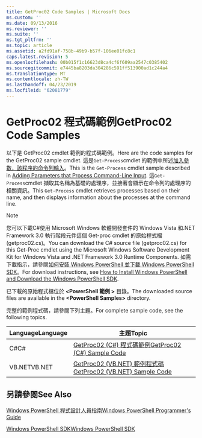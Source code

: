 ```yaml
---
title: GetProc02 Code Samples | Microsoft Docs
ms.custom: ''
ms.date: 09/13/2016
ms.reviewer: ''
ms.suite: ''
ms.tgt_pltfrm: ''
ms.topic: article
ms.assetid: a2fd91af-758b-49b9-b57f-106ee01fc8c1
caps.latest.revision: 5
ms.openlocfilehash: 00b015f1c16623d8ca4cf6f609aa2547c0385402
ms.sourcegitcommit: e7445ba8203da304286c591ff513900ad1c244a4
ms.translationtype: MT
ms.contentlocale: zh-TW
ms.lasthandoff: 04/23/2019
ms.locfileid: "62081779"
---
```

# <a name="getproc02-code-samples"></a><span data-ttu-id="509b6-102">GetProc02 程式碼範例</span><span class="sxs-lookup"><span data-stu-id="509b6-102">GetProc02 Code Samples</span></span>

<span data-ttu-id="509b6-103">以下是 GetProc02 cmdlet 範例的程式碼範例。</span><span class="sxs-lookup"><span data-stu-id="509b6-103">Here are the code samples for the GetProc02 sample cmdlet.</span></span> <span data-ttu-id="509b6-104">這是`Get-Process`cmdlet 的範例中所述[加入參數，該程序的命令列輸入](../cmdlet/adding-parameters-that-process-command-line-input.md)。</span><span class="sxs-lookup"><span data-stu-id="509b6-104">This is the `Get-Process` cmdlet sample described in [Adding Parameters that Process Command-Line Input](../cmdlet/adding-parameters-that-process-command-line-input.md).</span></span> <span data-ttu-id="509b6-105">這`Get-Process`cmdlet 擷取其名稱為基礎的處理序，並接著會顯示在命令列的處理序的相關資訊。</span><span class="sxs-lookup"><span data-stu-id="509b6-105">This `Get-Process` cmdlet retrieves processes based on their name, and then displays information about the processes at the command line.</span></span>

> [!NOTE]
> <span data-ttu-id="509b6-106">您可以下載C#使用 Microsoft Windows 軟體開發套件的 Windows Vista 和.NET Framework 3.0 執行階段元件這個 Get-proc cmdlet 的原始程式檔 (getproc02.cs)。</span><span class="sxs-lookup"><span data-stu-id="509b6-106">You can download the C# source file (getproc02.cs) for this Get-Proc cmdlet using the Microsoft Windows Software Development Kit for Windows Vista and .NET Framework 3.0 Runtime Components.</span></span> <span data-ttu-id="509b6-107">如需下載指示，請參閱[如何安裝 Windows PowerShell 並下載 Windows PowerShell SDK](/powershell/developer/installing-the-windows-powershell-sdk)。</span><span class="sxs-lookup"><span data-stu-id="509b6-107">For download instructions, see [How to Install Windows PowerShell and Download the Windows PowerShell SDK](/powershell/developer/installing-the-windows-powershell-sdk).</span></span>
>
> <span data-ttu-id="509b6-108">已下載的原始程式檔位於 **\<PowerShell 範例 >** 目錄。</span><span class="sxs-lookup"><span data-stu-id="509b6-108">The downloaded source files are available in the **\<PowerShell Samples>** directory.</span></span>

<span data-ttu-id="509b6-109">完整的範例程式碼，請參閱下列主題。</span><span class="sxs-lookup"><span data-stu-id="509b6-109">For complete sample code, see the following topics.</span></span>

|<span data-ttu-id="509b6-110">Language</span><span class="sxs-lookup"><span data-stu-id="509b6-110">Language</span></span>|<span data-ttu-id="509b6-111">主題</span><span class="sxs-lookup"><span data-stu-id="509b6-111">Topic</span></span>|
|--------------|-----------|
|<span data-ttu-id="509b6-112">C#</span><span class="sxs-lookup"><span data-stu-id="509b6-112">C#</span></span>|[<span data-ttu-id="509b6-113">GetProc02 (C#) 程式碼範例</span><span class="sxs-lookup"><span data-stu-id="509b6-113">GetProc02 (C#) Sample Code</span></span>](./getproc02-csharp-sample-code.md)|
|<span data-ttu-id="509b6-114">VB.NET</span><span class="sxs-lookup"><span data-stu-id="509b6-114">VB.NET</span></span>|[<span data-ttu-id="509b6-115">GetProc02 (VB.NET) 範例程式碼</span><span class="sxs-lookup"><span data-stu-id="509b6-115">GetProc02 (VB.NET) Sample Code</span></span>](./getproc02-vb-net-sample-code.md)|

## <a name="see-also"></a><span data-ttu-id="509b6-116">另請參閱</span><span class="sxs-lookup"><span data-stu-id="509b6-116">See Also</span></span>

[<span data-ttu-id="509b6-117">Windows PowerShell 程式設計人員指南</span><span class="sxs-lookup"><span data-stu-id="509b6-117">Windows PowerShell Programmer's Guide</span></span>](./windows-powershell-programmer-s-guide.md)

[<span data-ttu-id="509b6-118">Windows PowerShell SDK</span><span class="sxs-lookup"><span data-stu-id="509b6-118">Windows PowerShell SDK</span></span>](../windows-powershell-reference.md)